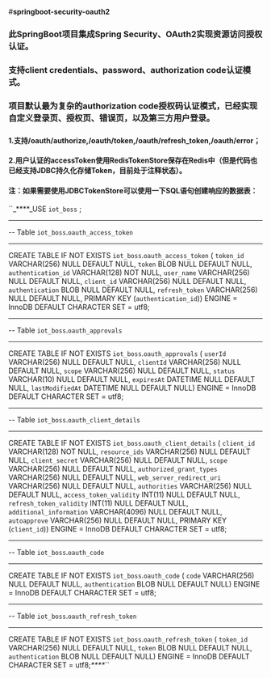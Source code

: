 #**springboot-security-oauth2** 
### 此SpringBoot项目集成Spring Security、OAuth2实现资源访问授权认证。
### 支持client credentials、password、authorization code认证模式。
### 项目默认最为复杂的authorization code授权码认证模式，已经实现自定义登录页、授权页、错误页，以及第三方用户登录。
### 

#### 1.支持/oauth/authorize,/oauth/token,/oauth/refresh_token,/oauth/error；
#### 2.用户认证的accessToken使用RedisTokenStore保存在Redis中（但是代码也已经支持JDBC持久化存储Token，目前处于注释状态）。
#### 注：如果需要使用JDBCTokenStore可以使用一下SQL语句创建响应的数据表：
``_****_USE `iot_boss` ;

-- -----------------------------------------------------
-- Table `iot_boss`.`oauth_access_token`
-- -----------------------------------------------------
CREATE TABLE IF NOT EXISTS `iot_boss`.`oauth_access_token` (
  `token_id` VARCHAR(256) NULL DEFAULT NULL,
  `token` BLOB NULL DEFAULT NULL,
  `authentication_id` VARCHAR(128) NOT NULL,
  `user_name` VARCHAR(256) NULL DEFAULT NULL,
  `client_id` VARCHAR(256) NULL DEFAULT NULL,
  `authentication` BLOB NULL DEFAULT NULL,
  `refresh_token` VARCHAR(256) NULL DEFAULT NULL,
  PRIMARY KEY (`authentication_id`))
ENGINE = InnoDB
DEFAULT CHARACTER SET = utf8;


-- -----------------------------------------------------
-- Table `iot_boss`.`oauth_approvals`
-- -----------------------------------------------------
CREATE TABLE IF NOT EXISTS `iot_boss`.`oauth_approvals` (
  `userId` VARCHAR(256) NULL DEFAULT NULL,
  `clientId` VARCHAR(256) NULL DEFAULT NULL,
  `scope` VARCHAR(256) NULL DEFAULT NULL,
  `status` VARCHAR(10) NULL DEFAULT NULL,
  `expiresAt` DATETIME NULL DEFAULT NULL,
  `lastModifiedAt` DATETIME NULL DEFAULT NULL)
ENGINE = InnoDB
DEFAULT CHARACTER SET = utf8;


-- -----------------------------------------------------
-- Table `iot_boss`.`oauth_client_details`
-- -----------------------------------------------------
CREATE TABLE IF NOT EXISTS `iot_boss`.`oauth_client_details` (
  `client_id` VARCHAR(128) NOT NULL,
  `resource_ids` VARCHAR(256) NULL DEFAULT NULL,
  `client_secret` VARCHAR(256) NULL DEFAULT NULL,
  `scope` VARCHAR(256) NULL DEFAULT NULL,
  `authorized_grant_types` VARCHAR(256) NULL DEFAULT NULL,
  `web_server_redirect_uri` VARCHAR(256) NULL DEFAULT NULL,
  `authorities` VARCHAR(256) NULL DEFAULT NULL,
  `access_token_validity` INT(11) NULL DEFAULT NULL,
  `refresh_token_validity` INT(11) NULL DEFAULT NULL,
  `additional_information` VARCHAR(4096) NULL DEFAULT NULL,
  `autoapprove` VARCHAR(256) NULL DEFAULT NULL,
  PRIMARY KEY (`client_id`))
ENGINE = InnoDB
DEFAULT CHARACTER SET = utf8;


-- -----------------------------------------------------
-- Table `iot_boss`.`oauth_code`
-- -----------------------------------------------------
CREATE TABLE IF NOT EXISTS `iot_boss`.`oauth_code` (
  `code` VARCHAR(256) NULL DEFAULT NULL,
  `authentication` BLOB NULL DEFAULT NULL)
ENGINE = InnoDB
DEFAULT CHARACTER SET = utf8;


-- -----------------------------------------------------
-- Table `iot_boss`.`oauth_refresh_token`
-- -----------------------------------------------------
CREATE TABLE IF NOT EXISTS `iot_boss`.`oauth_refresh_token` (
  `token_id` VARCHAR(256) NULL DEFAULT NULL,
  `token` BLOB NULL DEFAULT NULL,
  `authentication` BLOB NULL DEFAULT NULL)
ENGINE = InnoDB
DEFAULT CHARACTER SET = utf8;_****_``
